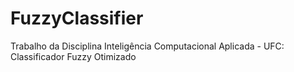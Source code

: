 # FuzzyClassifier
Trabalho da Disciplina Inteligência Computacional Aplicada - UFC: Classificador Fuzzy Otimizado
